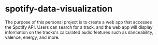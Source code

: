# spotify-data-visualization

The purpose of this personal project is to create a web app that accesses the Spotify API. Users can search for a track, and the web app will display information on the tracks's calculated audio features such as danceability, valence, energy, and more.
